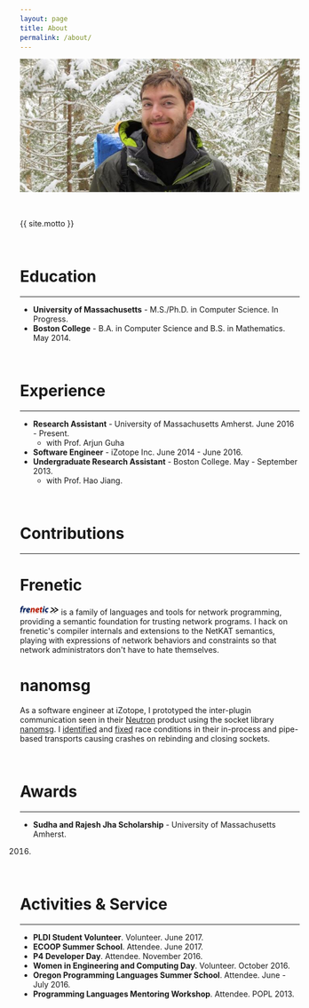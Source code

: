 ```yaml
---
layout: page
title: About
permalink: /about/
---
```


![me](/images/me.jpg)

<br />

{{ site.motto }}

<br />

Education
===
---
 - **University of Massachusetts** - M.S./Ph.D. in Computer Science. In Progress.
 - **Boston College** - B.A. in Computer Science and B.S. in Mathematics. May 2014.

<br />

Experience
===
---
 - **Research Assistant** - University of Massachusetts Amherst. June 2016 - Present.  
   - with Prof. Arjun Guha
 - **Software Engineer** - iZotope Inc. June 2014 - June 2016.
 - **Undergraduate Research Assistant** - Boston College. May - September 2013.
   - with Prof. Hao Jiang.

<br />

Contributions
===
---

# Frenetic
[![frenetic](/images/frenetic.png)](http://www.frenetic-lang.org) is a family of
languages and tools for network programming, providing a semantic foundation for
trusting network programs. I hack on frenetic's compiler internals and
extensions to the NetKAT semantics, playing with expressions of network
behaviors and constraints so that network administrators don't have to hate
themselves.

# nanomsg
As a software engineer at iZotope, I prototyped the inter-plugin communication
seen in their [Neutron](https://www.izotope.com/en/products/mix/neutron.html)
product using the socket library [nanomsg](http://nanomsg.org).
I [identified](https://github.com/nanomsg/nanomsg/issues/411)
and [fixed](https://github.com/nanomsg/nanomsg/pull/413) race conditions in
their in-process and pipe-based transports causing crashes on rebinding and
closing sockets.

<br />

Awards
===
---
 - **Sudha and Rajesh Jha Scholarship** - University of Massachusetts Amherst.
  2016.

<br />

Activities & Service
===
---
 - **PLDI Student Volunteer**. Volunteer. June 2017.
 - **ECOOP Summer School**. Attendee. June 2017.
 - **P4 Developer Day**. Attendee. November 2016.
 - **Women in Engineering and Computing Day**. Volunteer. October 2016.
 - **Oregon Programming Languages Summer School**. Attendee. June - July 2016.
 - **Programming Languages Mentoring Workshop**. Attendee. POPL 2013.
